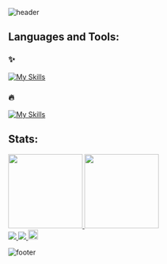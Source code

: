 ![header](https://capsule-render.vercel.app/api?type=venom&color=30:e96443,100:904e95&height=260&section=header&text=Hello%20World%20!&fontSize=70&fontColor=fff&animation=fadeIn&fontAlignY=38&desc=I'm%20Yuki%20Sakakima.%20&descAlignY=51&descAlign=62)

## Languages and Tools:
### ✨
[![My Skills](https://skillicons.dev/icons?i=apple,markdown,html,css,js,ts,react,babel,styledcomponents,redux,vite,nodejs,git,github,gitlab,azure,vscode)](https://skillicons.dev)

### 🔥
[![My Skills](https://skillicons.dev/icons?i=linux,windows,sass,gulp,bootstrap,materialui,firebase,jquery,ruby,rails,python,flask,pytorch,tensorflow,go,sqlite,postgresql,docker,heroku,githubactions,visualstudio,postman,figma,xd)](https://skillicons.dev)

## Stats:
<div display="flex">
  <a href="https://github.com/anuraghazra/github-readme-stats">
    <img height="150" src="https://github-readme-stats.vercel.app/api?username=yukisakakima&theme=synthwave" />
  </a>
  <a href="https://github.com/anuraghazra/github-readme-stats">
    <img height="150" src="https://github-readme-stats.vercel.app/api/top-langs/?username=yukisakakima&layout=compact&theme=synthwave" />
  </a>
</div>

<div display="flex">
  <a href="http://qiita.com/kiimascript">
    <img src="https://qiita-badge.apiapi.app/s/kimascript/posts.svg">
  </a>
  <a href="http://qiita.com/kimascript">
    <img src="https://qiita-badge.apiapi.app/s/kimascript/contributions.svg">
  </a>
  <a href="https://honzaap.github.io/GithubCity/?name=yukisakakima&year=2023" role="link" target="_blank" rel="noopener noreferrer nofollow"><img src="https://github.com/honzaap/GithubCity/blob/main/favicon.svg" alt="githubcity" width="20" height="20"/>
  </a>
</div>

![footer](https://capsule-render.vercel.app/api?type=venom&color=30:e96443,100:904e95&height=100&section=footer)
